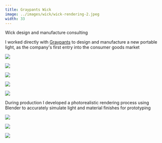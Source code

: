 ```yaml
---
title: Graypants Wick
image: ../images/wick/wick-rendering-2.jpeg
width: 33
---
```


Wick design and manufacture consulting

I worked directly with [Graypants](https://graypants.com) to design and manufacture a new portable light, as the company's first entry into the consumer goods market

![](../images/wick/wick-hearth.jpeg)

![](../images/wick/wick-prototypes.jpg)

![](../images/wick/wick-cad.jpg)

![](../images/wick/wick-studio-top.jpg)

![](../images/wick/wick-studio-bottom.jpg)

During production I developed a photorealistic rendering process using Blender to accurately simulate light and material finishes for prototyping

![](../images/wick/wick-rendering-1.jpeg)

![](../images/wick/wick-rendering-2.jpeg)

![](../images/wick/wick-rendering-3.jpeg)